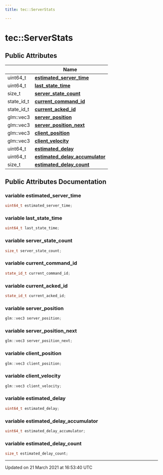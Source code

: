 ```yaml
---
title: tec::ServerStats

---
```


# tec::ServerStats



## Public Attributes

|                | Name           |
| -------------- | -------------- |
| uint64_t | **[estimated_server_time](/engine/Classes/classtec_1_1_server_stats/#variable-estimated_server_time)**  |
| uint64_t | **[last_state_time](/engine/Classes/classtec_1_1_server_stats/#variable-last_state_time)**  |
| size_t | **[server_state_count](/engine/Classes/classtec_1_1_server_stats/#variable-server_state_count)**  |
| state_id_t | **[current_command_id](/engine/Classes/classtec_1_1_server_stats/#variable-current_command_id)**  |
| state_id_t | **[current_acked_id](/engine/Classes/classtec_1_1_server_stats/#variable-current_acked_id)**  |
| glm::vec3 | **[server_position](/engine/Classes/classtec_1_1_server_stats/#variable-server_position)**  |
| glm::vec3 | **[server_position_next](/engine/Classes/classtec_1_1_server_stats/#variable-server_position_next)**  |
| glm::vec3 | **[client_position](/engine/Classes/classtec_1_1_server_stats/#variable-client_position)**  |
| glm::vec3 | **[client_velocity](/engine/Classes/classtec_1_1_server_stats/#variable-client_velocity)**  |
| uint64_t | **[estimated_delay](/engine/Classes/classtec_1_1_server_stats/#variable-estimated_delay)**  |
| uint64_t | **[estimated_delay_accumulator](/engine/Classes/classtec_1_1_server_stats/#variable-estimated_delay_accumulator)**  |
| size_t | **[estimated_delay_count](/engine/Classes/classtec_1_1_server_stats/#variable-estimated_delay_count)**  |

## Public Attributes Documentation

### variable estimated_server_time

```cpp
uint64_t estimated_server_time;
```


### variable last_state_time

```cpp
uint64_t last_state_time;
```


### variable server_state_count

```cpp
size_t server_state_count;
```


### variable current_command_id

```cpp
state_id_t current_command_id;
```


### variable current_acked_id

```cpp
state_id_t current_acked_id;
```


### variable server_position

```cpp
glm::vec3 server_position;
```


### variable server_position_next

```cpp
glm::vec3 server_position_next;
```


### variable client_position

```cpp
glm::vec3 client_position;
```


### variable client_velocity

```cpp
glm::vec3 client_velocity;
```


### variable estimated_delay

```cpp
uint64_t estimated_delay;
```


### variable estimated_delay_accumulator

```cpp
uint64_t estimated_delay_accumulator;
```


### variable estimated_delay_count

```cpp
size_t estimated_delay_count;
```


-------------------------------

Updated on 21 March 2021 at 16:53:40 UTC